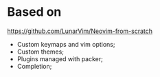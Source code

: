 # Based on
https://github.com/LunarVim/Neovim-from-scratch

- Custom keymaps and vim options;
- Custom themes;
- Plugins managed with packer;
- Completion;

